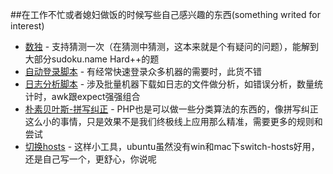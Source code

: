 ##在工作不忙或者媳妇做饭的时候写些自己感兴趣的东西(something writed for interest)
- [数独](https://github.com/meolu/sth.writed.4.interest/tree/master/sudoku) -  支持猜测一次（在猜测中猜测，这本来就是个有疑问的问题），能解到大部分sudoku.name Hard++的题
- [自动登录脚本](https://github.com/meolu/sth.writed.4.interest/tree/master/auto-login) - 有经常快速登录众多机器的需要时，此货不错
- [日志分析脚本](https://github.com/meolu/sth.writed.4.interest/tree/master/awk-log) - 涉及批量机器下载如日志的文件做分析，如错误分析，数量统计时，awk跟expect强强组合
- [朴素贝叶斯-拼写纠正](https://github.com/meolu/sth.writed.4.interest/tree/master/naive-bayesian) - PHP也是可以做一些分类算法的东西的，像拼写纠正这么小的事情，只是效果不是我们终极线上应用那么精准，需要更多的规则和尝试
- [切换hosts](https://github.com/meolu/sth.writed.4.interest/tree/master/switch-hosts) -  这样小工具，ubuntu虽然没有win和mac下switch-hosts好用，还是自己写一个，更舒心，你说呢
